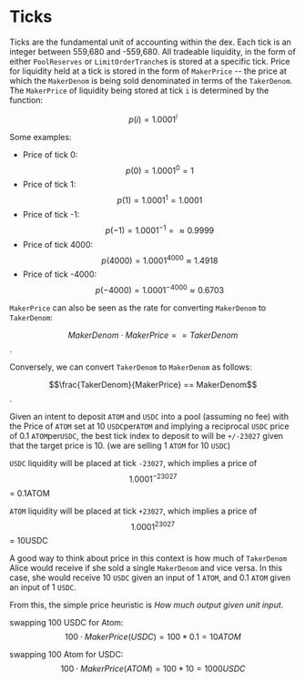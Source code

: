 # Ticks

Ticks are the fundamental unit of accounting within the dex. Each tick is an integer between 559,680 and -559,680. All tradeable liquidity, in the form of either `PoolReserves` or `LimitOrderTranche`s is stored at a specific tick. Price for liquidity held at a tick is stored in the form of `MakerPrice` -- the price at which the `MakerDenom` is being sold denominated in terms of the `TakerDenom`. The `MakerPrice` of liquidity being stored at tick `i` is determined by the function:


$$
p(i) = 1.0001^{i}
$$

Some examples:

* Price of tick 0: $$p(0) = 1.0001^0 = 1$$
* Price of tick 1: $$p(1) = 1.0001^{1} = 1.0001$$
* Price of tick -1: $$p(-1) = 1.0001^{-1} = \approx 0.9999$$
* Price of tick 4000: ​$$p(4000) = 1.0001^{4000} \approx 1.4918$$
* Price of tick -4000: ​$$p(-4000) = 1.0001^{-4000} \approx ​0.6703$$


`MakerPrice` can also be seen as the rate for converting `MakerDenom` to `TakerDenom`:

$$MakerDenom \cdot MakerPrice == TakerDenom$$.

Conversely, we can convert `TakerDenom` to `MakerDenom` as follows:

$$\frac{TakerDenom}{MakerPrice} == MakerDenom$$.


Given an intent to deposit `ATOM` and `USDC` into a pool (assuming no fee) with the Price of `ATOM` set at 10 `USDC`per`ATOM` and implying a reciprocal `USDC` price of 0.1 `ATOM`per`USDC`, the best tick index to deposit to will be `+/-23027` given that the target price is 10. (we are selling 1 `ATOM` for 10 `USDC`)


`USDC` liquidity will be placed at tick `-23027`, which implies a price of $$1.0001^{-23027}$$ = 0.1ATOM

`ATOM` liquidity  will be placed at tick `+23027`, which implies a price of $$1.0001^{23027}$$ = 10USDC


A good way to think about price in this context is how much of `TakerDenom` Alice would receive if she sold a single `MakerDenom` and vice versa. In this case, she would receive 10 `USDC` given an input of 1 `ATOM`, and 0.1 `ATOM` given an input of 1 `USDC`.

From this, the simple price heuristic is _How much output given unit input_.

swapping 100 USDC for Atom: $$100\cdot MakerPrice(USDC) = 100*0.1 = 10 ATOM$$

swapping 100 Atom for USDC: $$100\cdot MakerPrice(ATOM) = 100*10  = 1000 USDC$$
